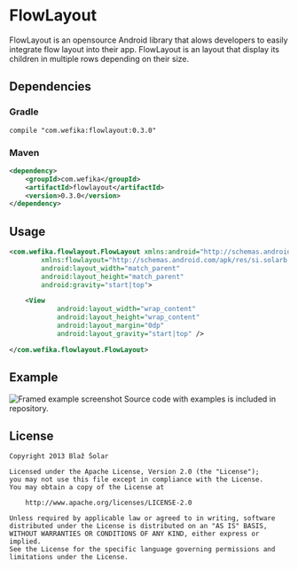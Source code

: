 FlowLayout
==========

FlowLayout is an opensource Android library that alows developers to easily integrate flow layout into their app. FlowLayout is an layout that display its children in multiple rows depending on their size.

Dependencies
------------
### Gradle
```
compile "com.wefika:flowlayout:0.3.0"
```

### Maven
```xml
<dependency>
    <groupId>com.wefika</groupId>
    <artifactId>flowlayout</artifactId>
    <version>0.3.0</version>
</dependency>
```

Usage
-----
```xml
<com.wefika.flowlayout.FlowLayout xmlns:android="http://schemas.android.com/apk/res/android"
		xmlns:flowlayout="http://schemas.android.com/apk/res/si.solarb.flowlayout"
		android:layout_width="match_parent"
		android:layout_height="match_parent"
		android:gravity="start|top">

	<View
			android:layout_width="wrap_content"
			android:layout_height="wrap_content"
			android:layout_margin="0dp"
			android:layout_gravity="start|top" />

</com.wefika.flowlayout.FlowLayout>
```

Example
-------
![Framed example screenshot](https://raw2.github.com/blazsolar/FlowLayout/master/images/framed_example_screenshot.png)
Source code with examples is included in repository.

License
-------
	Copyright 2013 Blaž Šolar
	
	Licensed under the Apache License, Version 2.0 (the "License");
	you may not use this file except in compliance with the License.
	You may obtain a copy of the License at
	
	    http://www.apache.org/licenses/LICENSE-2.0
	
	Unless required by applicable law or agreed to in writing, software
	distributed under the License is distributed on an "AS IS" BASIS,
	WITHOUT WARRANTIES OR CONDITIONS OF ANY KIND, either express or implied.
	See the License for the specific language governing permissions and
	limitations under the License.
